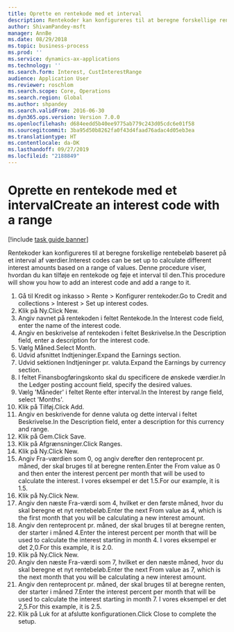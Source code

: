 ```yaml
---
title: Oprette en rentekode med et interval
description: Rentekoder kan konfigureres til at beregne forskellige rentebeløb baseret på et interval af værdier.
author: ShivamPandey-msft
manager: AnnBe
ms.date: 08/29/2018
ms.topic: business-process
ms.prod: ''
ms.service: dynamics-ax-applications
ms.technology: ''
ms.search.form: Interest, CustInterestRange
audience: Application User
ms.reviewer: roschlom
ms.search.scope: Core, Operations
ms.search.region: Global
ms.author: shpandey
ms.search.validFrom: 2016-06-30
ms.dyn365.ops.version: Version 7.0.0
ms.openlocfilehash: d684eedd5b40ee9775ab779c243d05cdc6e01f58
ms.sourcegitcommit: 3ba95d50b8262fa0f43d4faad76adac4d05eb3ea
ms.translationtype: HT
ms.contentlocale: da-DK
ms.lasthandoff: 09/27/2019
ms.locfileid: "2188849"
---
```

# <a name="create-an-interest-code-with-a-range"></a><span data-ttu-id="b37be-103">Oprette en rentekode med et interval</span><span class="sxs-lookup"><span data-stu-id="b37be-103">Create an interest code with a range</span></span>

[!include [task guide banner](../../includes/task-guide-banner.md)]

<span data-ttu-id="b37be-104">Rentekoder kan konfigureres til at beregne forskellige rentebeløb baseret på et interval af værdier.</span><span class="sxs-lookup"><span data-stu-id="b37be-104">Interest codes can be set up to calculate different interest amounts based on a range of values.</span></span> <span data-ttu-id="b37be-105">Denne procedure viser, hvordan du kan tilføje en rentekode og føje et interval til den.</span><span class="sxs-lookup"><span data-stu-id="b37be-105">This procedure will show you how to add an interest code and add a range to it.</span></span>

1. <span data-ttu-id="b37be-106">Gå til Kredit og inkasso > Rente > Konfigurer rentekoder.</span><span class="sxs-lookup"><span data-stu-id="b37be-106">Go to Credit and collections > Interest > Set up interest codes.</span></span>
2. <span data-ttu-id="b37be-107">Klik på Ny.</span><span class="sxs-lookup"><span data-stu-id="b37be-107">Click New.</span></span>
3. <span data-ttu-id="b37be-108">Angiv navnet på rentekoden i feltet Rentekode.</span><span class="sxs-lookup"><span data-stu-id="b37be-108">In the Interest code field, enter the name of the interest code.</span></span>
4. <span data-ttu-id="b37be-109">Angiv en beskrivelse af rentekoden i feltet Beskrivelse.</span><span class="sxs-lookup"><span data-stu-id="b37be-109">In the Description field, enter a description for the interest code.</span></span>
5. <span data-ttu-id="b37be-110">Vælg Måned.</span><span class="sxs-lookup"><span data-stu-id="b37be-110">Select Month.</span></span>
6. <span data-ttu-id="b37be-111">Udvid afsnittet Indtjeninger.</span><span class="sxs-lookup"><span data-stu-id="b37be-111">Expand the Earnings section.</span></span>
7. <span data-ttu-id="b37be-112">Udvid sektionen Indtjeninger pr. valuta.</span><span class="sxs-lookup"><span data-stu-id="b37be-112">Expand the Earnings by currency section.</span></span>
8. <span data-ttu-id="b37be-113">I feltet Finansbogføringskonto skal du specificere de ønskede værdier.</span><span class="sxs-lookup"><span data-stu-id="b37be-113">In the Ledger posting account field, specify the desired values.</span></span>
9. <span data-ttu-id="b37be-114">Vælg 'Måneder' i feltet Rente efter interval.</span><span class="sxs-lookup"><span data-stu-id="b37be-114">In the Interest by range field, select 'Months'.</span></span>
10. <span data-ttu-id="b37be-115">Klik på Tilføj.</span><span class="sxs-lookup"><span data-stu-id="b37be-115">Click Add.</span></span>
11. <span data-ttu-id="b37be-116">Angiv en beskrivende for denne valuta og dette interval i feltet Beskrivelse.</span><span class="sxs-lookup"><span data-stu-id="b37be-116">In the Description field, enter a description for this currency and range.</span></span>
12. <span data-ttu-id="b37be-117">Klik på Gem.</span><span class="sxs-lookup"><span data-stu-id="b37be-117">Click Save.</span></span>
13. <span data-ttu-id="b37be-118">Klik på Afgrænsninger.</span><span class="sxs-lookup"><span data-stu-id="b37be-118">Click Ranges.</span></span>
14. <span data-ttu-id="b37be-119">Klik på Ny.</span><span class="sxs-lookup"><span data-stu-id="b37be-119">Click New.</span></span>
15. <span data-ttu-id="b37be-120">Angiv Fra-værdien som 0, og angiv derefter den renteprocent pr. måned, der skal bruges til at beregne renten.</span><span class="sxs-lookup"><span data-stu-id="b37be-120">Enter the From value as 0 and then enter the interest percent per month that will be used to calculate the interest.</span></span> <span data-ttu-id="b37be-121">I vores eksempel er det 1.5.</span><span class="sxs-lookup"><span data-stu-id="b37be-121">For our example, it is 1.5.</span></span>
16. <span data-ttu-id="b37be-122">Klik på Ny.</span><span class="sxs-lookup"><span data-stu-id="b37be-122">Click New.</span></span>
17. <span data-ttu-id="b37be-123">Angiv den næste Fra-værdi som 4, hvilket er den første måned, hvor du skal beregne et nyt rentebeløb.</span><span class="sxs-lookup"><span data-stu-id="b37be-123">Enter the next From value as 4, which is the first month that you will be calculating a new interest amount.</span></span>
18. <span data-ttu-id="b37be-124">Angiv den renteprocent pr. måned, der skal bruges til at beregne renten, der starter i måned 4.</span><span class="sxs-lookup"><span data-stu-id="b37be-124">Enter the interest percent per month that will be used to calculate the interest starting in month 4.</span></span> <span data-ttu-id="b37be-125">I vores eksempel er det 2,0.</span><span class="sxs-lookup"><span data-stu-id="b37be-125">For this example, it is 2.0.</span></span>
19. <span data-ttu-id="b37be-126">Klik på Ny.</span><span class="sxs-lookup"><span data-stu-id="b37be-126">Click New.</span></span>
20. <span data-ttu-id="b37be-127">Angiv den næste Fra-værdi som 7, hvilket er den næste måned, hvor du skal beregne et nyt rentebeløb.</span><span class="sxs-lookup"><span data-stu-id="b37be-127">Enter the next From value as 7, which is the next month that you will be calculating a new interest amount.</span></span>
21. <span data-ttu-id="b37be-128">Angiv den renteprocent pr. måned, der skal bruges til at beregne renten, der starter i måned 7.</span><span class="sxs-lookup"><span data-stu-id="b37be-128">Enter the interest percent per month that will be used to calculate the interest starting in month 7.</span></span> <span data-ttu-id="b37be-129">I vores eksempel er det 2,5.</span><span class="sxs-lookup"><span data-stu-id="b37be-129">For this example, it is 2.5.</span></span>
22. <span data-ttu-id="b37be-130">Klik på Luk for at afslutte konfigurationen.</span><span class="sxs-lookup"><span data-stu-id="b37be-130">Click Close to complete the setup.</span></span>

